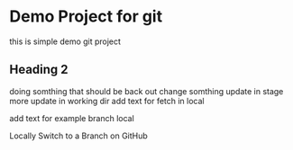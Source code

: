 # Demo Project for git
this is simple demo git project 
## Heading 2
doing somthing that should be back out
change somthing 
update in stage
more update in working dir
add text for fetch in local

add text for example branch local

Locally Switch to a Branch on GitHub
